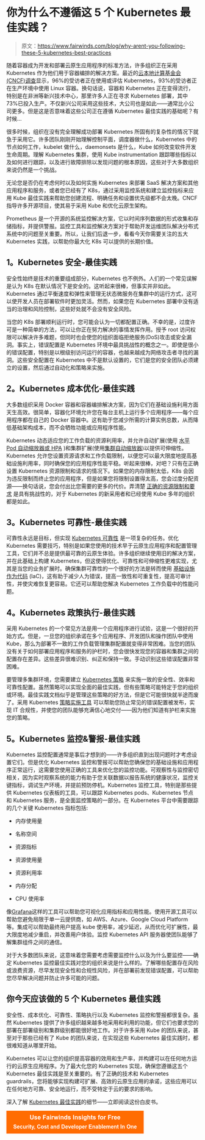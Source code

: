 # 你为什么不遵循这 5 个 Kubernetes 最佳实践？

> 原文：<https://www.fairwinds.com/blog/why-arent-you-following-these-5-kubernetes-best-practices>

 随着容器成为开发和部署云原生应用程序的标准方法，许多组织正在采用 Kubernetes 作为他们用于容器编排的解决方案。最近的[云本地计算基金会(CNCF)调查](https://www.cncf.io/wp-content/uploads/2022/02/CNCF-AR_FINAL-edits-15.2.21.pdf)显示，96%的受访者正在使用或评估 Kubernetes，93%的受访者正在生产环境中使用 Linux 容器。换句话说，容器和 Kubernetes 正在变得流行，特别是在非洲等新兴技术中心，那里许多人正在寻求 Kubernetes 部署，其中 73%已投入生产。不仅新兴公司采用这些技术，大公司也是如此——通常比小公司更多。但是这是否意味着这些公司正在遵循 Kubernetes 最佳实践的基础呢？有时候…

很多时候，组织在没有完全理解成功部署 Kubernetes 所固有的复杂性的情况下就急于采用它。许多团队刚刚开始理解控制平面，调度器做什么，Kubernetes 中的节点如何工作，kubelet 做什么，daemonsets 是什么，Kube 如何改变软件开发生命周期。理解 Kubernetes 集群，使用 Kube instrumentation 跟踪哪些指标以及如何进行跟踪，以及进行故障排除以发现问题的根本原因，这些对于大多数组织来说仍然是一个挑战。

无论您是否仍在考虑何时以及如何实施 Kubernetes 来部署 SaaS 解决方案和其他应用程序和服务，或者您已经有了 K8s，通过采用监控系统和建立监控指标来应用 Kube 最佳实践来帮助您创建流程、明确任务和设置优先级都不会太晚。CNCF 指导许多开源项目，使其易于采用 Kube 和优化云原生架构。

Prometheus 是一个开源的系统监控解决方案，它以时间序列数据的形式收集和存储指标，并提供警报。监控工具和监控解决方案对于帮助开发运维团队解决分布式系统中的问题至关重要。所以，让我们后退一步，看看今天你需要关注的五大 Kubernetes 实践，以帮助你最大化 K8s 可以提供的长期价值。

## 1。Kubernetes 安全-最佳实践

安全性始终是技术的重要组成部分，Kubernetes 也不例外。人们的一个常见误解是认为 K8s 在默认情况下是安全的。这听起来很棒，但事实并非如此。Kubernetes 通过平衡速度和弹性来管理无状态微服务在集群中的运行方式，这可以使开发人员在部署软件时更加灵活。然而，如果您在 Kubernetes 部署中没有适当的治理和风险控制，这些好处就不会没有安全风险。

当您的 K8s 部署顺利运行时，您可能会认为一切都配置正确。不幸的是，过度许可是一种简单的方法，可以让你正在努力解决的事情发挥作用。授予 root 访问权限可以解决许多难题，但同时也会使您的组织面临拒绝服务(DoS)攻击或安全漏洞。事实上，错误配置是 Kubernetes 环境中最具挑战性的概念之一。即使是很小的错误配置，特别是以根级别访问运行的容器，也越来越成为网络攻击者寻找的漏洞。这些安全配置在 Kubernetes 中不是默认设置的，它们是您的安全团队必须建立的设置，然后通过自动化和策略来实施。

## 2。Kubernetes 成本优化-最佳实践

大多数组织采用 Docker 容器和容器编排解决方案，因为它们在基础设施利用方面天生高效。很简单，容器化环境允许您在每台主机上运行多个应用程序——每个应用程序都在自己的 Docker 容器中。这有助于您减少所需的计算实例总数，从而降低基础架构成本，而不会牺牲功能或应用程序性能。

Kubernetes 动态适应您的工作负载的资源利用率，并允许自动扩展(使用 [水平 Pod 自动缩放器或 HPA](https://kubernetes.io/docs/tasks/run-application/horizontal-pod-autoscale/) )和集群扩展(使用[集群自动缩放器](https://github.com/kubernetes/autoscaler))以提供可伸缩性。Kubernetes 允许您设置资源请求和工作负载限制，以便您可以最大限度地提高基础设施利用率，同时确保您的应用程序性能平稳。听起来很棒，对吧？只有在正确设置 Kubernetes 资源限制和请求的情况下。如果您的内存限制太低，K8s 会因为违反限制而终止您的应用程序，但是如果您将限制设置得太高，您会过度分配资源——换句话说，您会付出比您需要的更多的代价。弄清楚 [正确的资源限制和要求](https://www.fairwinds.com/blog/how-to-correctly-set-resource-requests-and-limits) 是具有挑战性的，对于 Kubernetes 的新采用者和已经使用 Kube 多年的组织都是如此。

## 3。Kubernetes 可靠性-最佳实践

可靠性永远是目标，但实现 [Kubernetes 可靠性](https://www.fairwinds.com/blog/you-can-establish-reliable-kubernetes-clusters-without-losing-sleep) 是一项复杂的任务。优化 Kubernetes 需要技巧，特别是如果您使用的技术早于云原生应用程序和配置管理工具，它们并不总是提供最可靠的云原生体验。许多组织继续使用旧的解决方案，并在此基础上构建 Kubernetes，但这使得优化、可靠性和可伸缩性更难实现，尤其是当您的业务扩展时。确保集群可靠性的一个很好的方法是转而使用 [基础设施作为代码](https://www.techtarget.com/searchitoperations/definition/Infrastructure-as-Code-IAC) (IaC)，这有助于减少人为错误，提高一致性和可重复性，提高可审计性，并使灾难恢复更容易。它还可以帮助您解决 Kubernetes 工作负载中的性能问题。

## 4。Kubernetes 政策执行-最佳实践

采用 Kubernetes 的一个常见方法是用一个应用程序进行试验，这是一个很好的开始方式。但是，一旦您的组织承诺在多个应用程序、开发团队和操作团队中使用 Kube，那么为部署不一致的工作负载管理集群配置就变得非常困难。当您的团队没有关于如何部署应用程序和服务的护栏时，您会很快发现您的容器和集群之间的配置存在差异。这些差异很难识别、纠正和保持一致。手动识别这些错误配置非常困难。

要管理多集群环境，您需要建立 [Kubernetes 策略](https://www.fairwinds.com/blog/kubernetes-policy-enforcement-for-developers) 来实施一致的安全性、效率和可靠性配置。虽然策略可以实现全面的最佳实践，但有些策略可能特定于您的组织或环境。最佳实践文档似乎是管理这些策略的好方法，但是它可能很快就半途而废了。采用 Kubernetes [策略实施工具](https://www.fairwinds.com/insights) 可以帮助您防止常见的错误配置被发布，实现 IT 合规性，并使您的团队能够充满信心地交付——因为他们知道有护栏来实施您的策略。

## 5。Kubernetes 监控&警报-最佳实践

Kubernetes 监控配置通常是事后才想到的——许多组织直到出现问题时才考虑设置它们。但是优化 Kubernetes 监控和警报可以帮助您确保您的基础设施和应用程序正常运行，这需要您使用正确的工具来优化您的监控功能。可观察性与监控密切相关，因为实时观察系统的能力有助于您关联数据以报告系统的健康状况，监控关键指标，调试生产环境，并提前预防停机。Kubernetes 监控工具，特别是那些提供 Kubernetes 仪表板的工具，可以跟踪 Kubernetes pods、Kubernetes 节点和 Kubernetes 服务，是全面监控策略的一部分。在 Kubernetes 平台中需要跟踪的几个关键 Kubernetes 指标包括:

*   内存使用量

*   名称空间

*   资源指标

*   资源使用量

*   资源利用率

*   内存分配

*   CPU 使用率

像[Grafana](https://grafana.com/)这样的工具可以帮助您可视化应用指标和应用性能。使用开源工具可以帮助您避免局限于单一云提供商，如 AWS、Azure、Google Cloud Platform 等。集成可以帮助最终用户提高 kube 使用率，减少延迟，从而优化可扩展性，最大限度地减少重启，并改善用户体验。监控 Kubernetes API 服务器使团队能够了解集群组件之间的通信。

对于大多数团队来说，这意味着您需要考虑需要监控什么以及为什么要监控——确定 Kubernetes 监控最佳实践对您的组织来说是什么样的。了解哪些配置存在风险或浪费资源，尽早发现安全性和合规性风险，并在部署前发现错误配置，可以帮助您尽早解决问题并防止许多可能的问题。

## 你今天应该做的 5 个 Kubernetes 最佳实践

安全性、成本优化、可靠性、策略执行以及 Kubernetes 监控和警报都很复杂。虽然 Kubernetes 提供了许多组织越来越多地采用和利用的功能，但它们也要求您的部署在部署级别和集群级别都能很好地工作。对于许多采用 Kube 的团队来说，甚至对于那些已经有了 Kube 的团队来说，在实现这些 Kubernetes 最佳实践时，都很难知道从哪里开始。

Kubernetes 可以让您的组织提高容器的效用和生产率，并构建可以在任何地方运行的云原生应用程序。为了最大化您的 Kubernetes 实现，确保您遵循这五个 Kubernetes 最佳实践是至关重要的。有了正确的技术和 Kubernetes guardrails，您将能够实现构建可扩展、高效的云原生应用的承诺，这些应用可以在任何地方可靠、安全地运行，而不受特定于云的要求的影响。

深入了解 [Kubernetes 最佳实践](https://www.fairwinds.com/kubernetes-best-practices-comprehensive-white-paper)的细节——立即阅读这份白皮书。

[![Use Fairwinds Insights for Free Security, Cost and Developer Enablement In One](img/7c86296320eb01b215d8e2755e9c5b9d.png)](https://cta-redirect.hubspot.com/cta/redirect/2184645/34aa4987-a1f9-438a-a145-d7d82d5c479a)